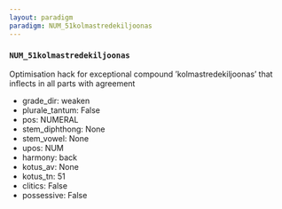 ```yaml
---
layout: paradigm
paradigm: NUM_51kolmastredekiljoonas
---
```

### ` NUM_51kolmastredekiljoonas `

Optimisation hack for exceptional compound ’kolmastredekiljoonas’ that inflects in all parts with agreement
* grade_dir: weaken
* plurale_tantum: False
* pos: NUMERAL
* stem_diphthong: None
* stem_vowel: None
* upos: NUM
* harmony: back
* kotus_av: None
* kotus_tn: 51
* clitics: False
* possessive: False
